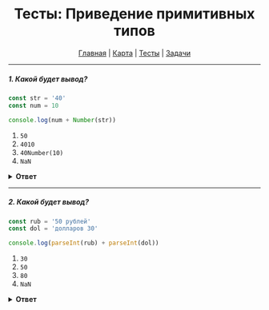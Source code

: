 <div align="center">

# Тесты: Приведение примитивных типов

[Главная](https://github.com/dollaween/junior-roadmap/)
|
[Карта](/roadmap/README.md)
|
[Тесты](/tests/README.md)
|
[Задачи](/tasks/README.md)

</div>

---

##### 1. Какой будет вывод?

```javascript
const str = '40'
const num = 10

console.log(num + Number(str))
```

1. `50`
2. `4010`
3. `40Number(10)`
4. `NaN`

<details><summary><b>Ответ</b></summary>
<p>

**Ответ: 1**

При помещении параметра в объект `Number`, он попытается преобразовать параметр в число. Если преобразование в число невозможно, будет отдано значение `NaN`.

В данном случае, строка `40` будет преобразована в число `40`.

</p>
</details>

---

##### 2. Какой будет вывод?

```javascript
const rub = '50 рублей'
const dol = 'долларов 30'

console.log(parseInt(rub) + parseInt(dol))
```

1. `30`
2. `50`
3. `80`
4. `NaN`

<details><summary><b>Ответ</b></summary>
<p>

**Ответ: 4**

Функция `parseInt()` принимает строку и пытается преобразовать ее в число. Если преобразование не удается — будет возвращено значение `NaN`.

Если строка начинается с цифр, а затем идут другие символы — то будут возвращены только цифры из начала строки.

Примеры:
* `console.log(parseInt('10'))` -> `10`
* `console.log(parseInt('10 рублей'))` -> `10`
* `console.log(parseInt('10 рублей 5'))` -> `10`
* `console.log(parseInt('рублей 10'))` -> `NaN`

</p>
</details>


